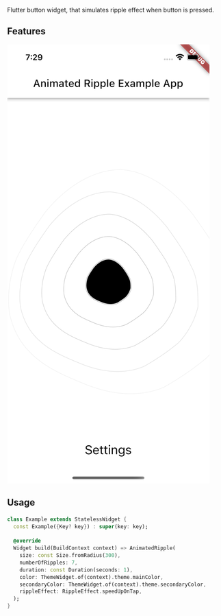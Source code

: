<!--
This README describes the package. If you publish this package to pub.dev,
this README's contents appear on the landing page for your package.

For information about how to write a good package README, see the guide for
[writing package pages](https://dart.dev/guides/libraries/writing-package-pages).

For general information about developing packages, see the Dart guide for
[creating packages](https://dart.dev/guides/libraries/create-library-packages)
and the Flutter guide for
[developing packages and plugins](https://flutter.dev/developing-packages).
-->

Flutter button widget, that simulates ripple effect when button is pressed.

## Features

![img.png](img.png)

## Usage

```dart
class Example extends StatelessWidget {
  const Example({Key? key}) : super(key: key);

  @override
  Widget build(BuildContext context) => AnimatedRipple(
    size: const Size.fromRadius(300),
    numberOfRipples: 7,
    duration: const Duration(seconds: 1),
    color: ThemeWidget.of(context).theme.mainColor,
    secondaryColor: ThemeWidget.of(context).theme.secondaryColor,
    rippleEffect: RippleEffect.speedUpOnTap,
  );
}
```
